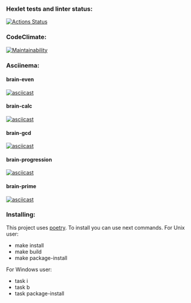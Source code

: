 ### Hexlet tests and linter status:

[![Actions Status](https://github.com/Alayzcer/python-project-49/workflows/hexlet-check/badge.svg)](https://github.com/Alayzcer/python-project-49/actions)

### CodeClimate:

[![Maintainability](https://api.codeclimate.com/v1/badges/348a176e1511ca661fda/maintainability)](https://codeclimate.com/github/Alayzcer/python-project-49/maintainability)

### Asciinema:

#### brain-even

[![asciicast](https://asciinema.org/a/G0GQJTq14xdFY3lEDFomQI5Ts.svg)](https://asciinema.org/a/G0GQJTq14xdFY3lEDFomQI5Ts)

#### brain-calc

[![asciicast](https://asciinema.org/a/cSqNci4gNsbhCcOtRbX9OF7iM.svg)](https://asciinema.org/a/cSqNci4gNsbhCcOtRbX9OF7iM)

#### brain-gcd

[![asciicast](https://asciinema.org/a/Klc5MgJI1FA61pSyKQoPleNYZ.svg)](https://asciinema.org/a/Klc5MgJI1FA61pSyKQoPleNYZ)

#### brain-progression

[![asciicast](https://asciinema.org/a/4EjfvEAz29A9ArHlUuD2lNXM0.svg)](https://asciinema.org/a/4EjfvEAz29A9ArHlUuD2lNXM0)

#### brain-prime

[![asciicast](https://asciinema.org/a/mi6PHKuEiCzi5HKEhY8kn7bhU.svg)](https://asciinema.org/a/mi6PHKuEiCzi5HKEhY8kn7bhU)

### Installing:

This project uses [poetry](https://python-poetry.org/).
To install you can use next commands.
For Unix user:

- make install
- make build
- make package-install

For Windows user:

- task i
- task b
- task package-install
